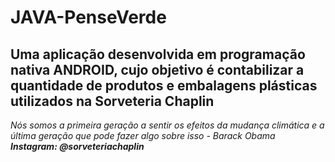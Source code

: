 # JAVA-PenseVerde
## Uma aplicação desenvolvida em programação nativa ANDROID, cujo objetivo é contabilizar a quantidade de produtos e embalagens plásticas utilizados na Sorveteria Chaplin 

*Nós somos a primeira geração a sentir os efeitos da mudança climática e a última geração que pode fazer algo sobre isso - Barack Obama*
</br>
***Instagram: @sorveteriachaplin***

